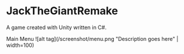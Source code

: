 # JackTheGiantRemake
A game created with Unity written in C#.

Main Menu
![alt tag](/screenshot/menu.png "Description goes here" | width=100)
